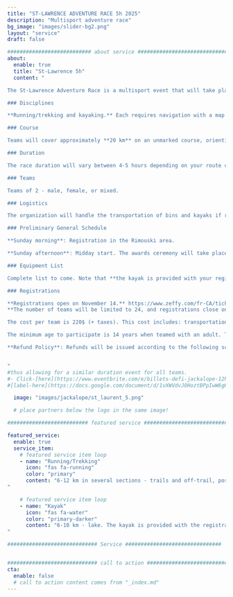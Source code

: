 ```yaml
---
title: "ST-LAWRENCE ADVENTURE RACE 5h 2025"
description: "Multisport adventure race"
bg_image: "images/slider-bg2.png"
layout: "service"
draft: false

########################### about service #############################
about:
  enable: true
  title: "St-Lawrence 5h"
  content: "

The St-Lawrence Adventure Race is a multisport event that will take place on May 18, 2025, in the Rimouski area (QC). This event aims to provide teams with a memorable sporting and human adventure while allowing them to discover the beauty and attractions of Bas-Saint-Laurent.

### Disciplines

**Running/trekking and kayaking.** Each requires navigation with a map and compass. The distances indicated below may vary slightly from the final course. You must have experience in all the disciplines involved in the race.

### Course

Teams will cover approximately **20 km** on an unmarked course, orienting themselves with maps and a compass. This event is aimed at those looking to discover the sport or athletes seeking a shorter duration challenge. Therefore, several checkpoints will be optional so that each team can choose a level of difficulty that matches their goals. The course will remain secret until the day before the race.

### Duration

The race duration will vary between 4-5 hours depending on your route choices, checkpoint selections, and speed. There will be time limits at different stages of the course.

### Teams

Teams of 2 - male, female, or mixed.

### Logistics

The organization will handle the transportation of bins and kayaks if required. Teams will have access to their bins at certain transitions between disciplines.

### Preliminary General Schedule

**Sunday morning**: Registration in the Rimouski area.

**Sunday afternoon**: Midday start. The awards ceremony will take place in the early evening.

### Equipment List

Complete list to come. Note that **the kayak is provided with your registration** and the model will be the following: https://www.rtmkayaks.com/optimo-evo-confort/

### Registrations

**Registrations open on November 14.** https://www.zeffy.com/fr-CA/ticketing/66900e16-a9d1-4030-a53d-73d4f3f32b21
**The number of teams will be limited to 24, and registrations close on April 1, 2025.**

The cost per team is 220$ (+ taxes). This cost includes: transportation of your bins and kayak (if required), kayak rental, course and map design, and post-race meal.

The minimum age to participate is 14 years when teamed with an adult. This requires approval from the race management. Please contact us in advance to discuss.

**Refund Policy**: Refunds will be issued according to the following scale: 85% until February 1, 2025, 50% between February 2 and April 1, 2025, 25% between April 2 and May 1, 2025. No refunds after May 2, 2025. Until May 2, teams have the option to transfer their registration after notifying the organizing committee.


"
#thus allowing for a similar duration event for all teams.
#- Click-[here](https://www.eventbrite.com/e/billets-defi-jackalope-12h-2022-245827264967)!
#[label-here](https://docs.google.com/document/d/1vXWVdvJOHoztBPpIwW6gKmgLnIvYCMgz/edit?usp=sharing&ouid=101057629570461989254&rtpof=true&sd=true)

  image: "images/jackalope/st_laurent_5.png"

  # place partners below the logo in the same image!

########################## featured service ############################

featured_service:
  enable: true
  service_item:
    # featured service item loop
    - name: "Running/Trekking"
      icon: "fas fa-running"
      color: "primary"
      content: "6-12 km in several sections - trails and off-trail, possible crossing of waterways and marshes.
"

    # featured service item loop
    - name: "Kayak"
      icon: "fas fa-water"
      color: "primary-darker"
      content: "6-10 km - lake. The kayak is provided with the registration.
"

############################# Service ###############################


############################# call to action #################################
cta:
  enable: false
  # call to action content comes from "_index.md"
---
```

